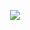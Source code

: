 <p align="center">
<a title="don't touch him?" href=https://file.garden/Zdu77rwq23DtX9qX/locked.gif><img src="https://file.garden/Zdu77rwq23DtX9qX/locked.gif"></a>
<p align="center">
